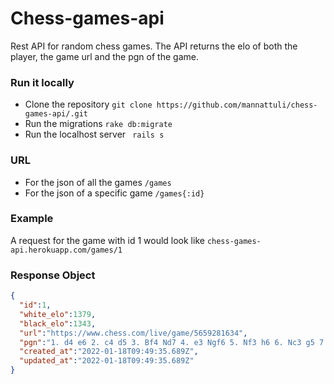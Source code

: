 # Chess-games-api

Rest API for random chess games.
The API returns the elo of both the player, the game url and the pgn of the game.

### Run it locally 
* Clone the repository
``` git clone https://github.com/mannattuli/chess-games-api/.git ```
* Run the migrations
``` rake db:migrate ```
* Run the localhost server
``` rails s```

### URL
* For the json of all the games ``` /games ```
* For the json of a specific game ``` /games{:id} ```

### Example
A request for the game with id 1 would look like
``` chess-games-api.herokuapp.com/games/1 ```

### Response Object
```json
{
  "id":1,
  "white_elo":1379,
  "black_elo":1343,
  "url":"https://www.chess.com/live/game/5659281634",
  "pgn":"1. d4 e6 2. c4 d5 3. Bf4 Nd7 4. e3 Ngf6 5. Nf3 h6 6. Nc3 g5 7. Bg3 Bb4 8. cxd5 Bxc3+ 9. bxc3 Nxd5 10. c4 N5b6 11. Ne5 Qe7 12. c5 Nd5 13. Qa4 c6 14. Bd3 b5 15. Qc2 Nb4 16. Qc3 Nxd3+ 17. Qxd3 Qf6 18. Nxc6 Bb7 19. Qxb5 Bxc6 20. Qxc6 Rd8 21. Bd6 e5 22. Bxe5 Qxc6 23. Bxh8 f6 24. O-O Kf7 25. Rac1 Rxh8 26. Rfd1 Qd5 27. c6 Nb6 28. c7 Rc8 29. Rc5 Qd6 30. Rdc1 Kg6 31. Rc6 Qd5 32. R1c5 Qxa2 33. h3 Qb1+ 34. Rc1 Qe4 35. R1c3 Nd5 36. f3 1-0",
  "created_at":"2022-01-18T09:49:35.689Z",
  "updated_at":"2022-01-18T09:49:35.689Z"
}
```
